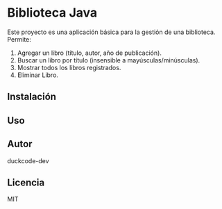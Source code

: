 # Biblioteca Java

Este proyecto es una aplicación básica para la gestión de una biblioteca. Permite:

1. Agregar un libro (título, autor, año de publicación).
2. Buscar un libro por título (insensible a mayúsculas/minúsculas).
3. Mostrar todos los libros registrados.
4. Eliminar Libro.

## Instalación

## Uso

## Autor

duckcode-dev

## Licencia

MIT
